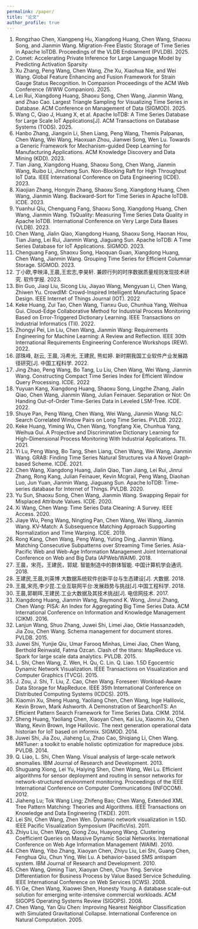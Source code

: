 ```yaml
---
permalink: /paper/
title: "论文"
author_profile: true
---
```



1. Rongzhao Chen, Xiangpeng Hu, Xiangdong Huang, Chen Wang, Shaoxu Song, and Jianmin Wang. Migration-Free Elastic Storage of Time Series in Apache IoTDB. Proceedings of the VLDB Endowment (PVLDB). 2025.
2. Comet: Accelerating Private Inference for Large Language Model by Predicting Activation Sparsity
3. Xu Zhang, Peng Wang, Chen Wang, Zhe Xu, Xiaohua Nie, and Wei Wang. Global Feature Enhancing and Fusion Framework for Strain Gauge Status Recognition. In Companion Proceedings of the ACM Web Conference (WWW Companion). 2025.
4. Lei Rui, Xiangdong Huang, Shaoxu Song, Chen Wang, Jianmin Wang, and Zhao Cao. Largest Triangle Sampling for Visualizing Time Series in Database. ACM Conference on Management of Data (SIGMOD). 2025.
5. Wang C, Qiao J, Huang X, et al. Apache IoTDB: A Time Series Database for Large Scale IoT Applications[J]. ACM Transactions on Database Systems (TODS). 2025.
6. Hanbo Zhang, Jiangxin Li, Shen Liang, Peng Wang, Themis Palpanas, Chen Wang, Wei Wang, Haoxuan Zhou, Jianwei Song, Wen Lu. Towards a Generic Framework for Mechanism-guided Deep Learning for Manufacturing Applications. ACM Knowledge Discovery and Data Mining (KDD). 2023.
7. Tian Jiang, Xiangdong Huang, Shaoxu Song, Chen Wang, Jianmin Wang, Ruibo Li, Jincheng Sun. Non-Blocking Raft for High Throughput IoT Data. IEEE International Conference on Data Engineering (ICDE). 2023.
8. Xiaojian Zhang, Hongyin Zhang, Shaoxu Song, Xiangdong Huang, Chen Wang, Jianmin Wang. Backward-Sort for Time Series in Apache IoTDB. ICDE. 2023.
9. Yuanhui Qiu, Chenguang Fang, Shaoxu Song, Xiangdong Huang, Chen Wang, Jianmin Wang. TsQuality: Measuring Time Series Data Quality in Apache IoTDB. International Conference on Very Large Data Bases (VLDB). 2023.
10. Chen Wang, Jialin Qiao, Xiangdong Huang, Shaoxu Song, Haonan Hou, Tian Jiang, Lei Rui, Jianmin Wang, Jiaguang Sun. Apache IoTDB: A Time Series Database for IoT Applications. SIGMOD. 2023.
11. Chenguang Fang, Shaoxu Song, Haoquan Guan, Xiangdong Huang, Chen Wang, Jianmin Wang. Grouping Time Series for Efficient Columnar Storage. SIGMOD. 2023.
12. 丁小欧,李映泽,王晨,王宏志,李昊轩. 兼顾行列的时序数据质量规则发现技术研究. 软件学报. 2023.
13. Bin Guo, Jiaqi Liu, Sicong Liu, Jiayao Wang, Mengyuan Li, Chen Wang, Zhiwen Yu. CrowdIM: Crowd-Inspired Intelligent Manufacturing Space Design. IEEE Internet of Things Journal (IOT). 2022
14. Keke Huang, Zui Tao, Chen Wang, Tianxu Guo, Chunhua Yang, Weihua Gui. Cloud-Edge Collaborative Method for Industrial Process Monitoring Based on Error-Triggered Dictionary Learning. IEEE Transactions on Industrial Informatics (TII). 2022.
15. Zhongyi Pei, Lin Liu, Chen Wang, Jianmin Wang: Requirements Engineering for Machine Learning: A Review and Reflection. IEEE 30th International Requirements Engineering Conference Workshops (REW). 2022.
16. 邵珠峰, 赵云, 王晨, 冯希光, 王建民, 熊虹婷. 新时期我国工业软件产业发展路径研究[J]. 中国工程科学. 2022.
17. Jing Zhao, Peng Wang, Bo Tang, Lu Liu, Chen Wang, Wei Wang, Jianmin Wang. Constructing Compact Time Series Index for Efficient Window Query Processing. ICDE. 2022
18. Yuyuan Kang, Xiangdong Huang, Shaoxu Song, Lingzhe Zhang, Jialin Qiao, Chen Wang, Jianmin Wang, Julian Feinauer. Separation or Not: On Handing Out-of-Order Time-Series Data in Leveled LSM-Tree. ICDE. 2022.
19. Shuye Pan, Peng Wang, Chen Wang, Wei Wang, Jianmin Wang: NLC: Search Correlated Window Pairs on Long Time Series. PVLDB. 2022.
20. Keke Huang, Yiming Wu, Chen Wang, Yongfang Xie, Chunhua Yang, Weihua Gui. A Projective and Discriminative Dictionary Learning for High-Dimensional Process Monitoring With Industrial Applications. TII. 2021.
21. Yi Lu, Peng Wang, Bo Tang, Shen Liang, Chen Wang, Wei Wang, Jianmin Wang. GRAB: Finding Time Series Natural Structures via A Novel Graph-based Scheme. ICDE. 2021.
22. Chen Wang, Xiangdong Huang, Jialin Qiao, Tian Jiang, Lei Rui, Jinrui Zhang, Rong Kang, Julian Feinauer, Kevin Mcgrail, Peng Wang, Diaohan Luo, Jun Yuan, Jianmin Wang, Jiaguang Sun. Apache IoTDB: Time-series database for Internet of Things. PVLDB. 2020.
23. Yu Sun, Shaoxu Song, Chen Wang, Jianmin Wang. Swapping Repair for Misplaced Attribute Values. ICDE. 2020.
24. Xi Wang, Chen Wang: Time Series Data Cleaning: A Survey. IEEE Access. 2020.
25. Jiaye Wu, Peng Wang, Ningting Pan, Chen Wang, Wei Wang, Jianmin Wang. KV-Match: A Subsequence Matching Approach Supporting Normalization and Time Warping. ICDE. 2019. 
26. Rong Kang, Chen Wang, Peng Wang, Yuting Ding, Jianmin Wang. Matching Consecutive Subpatterns over Streaming Time Series. Asia-Pacific Web and Web-Age Information Management Joint International Conference on Web and Big Data (APWeb/WAIM). 2018.
27. 王晨，宋亮，王建民，郭斌. 智能制造中的群体智能. 中国计算机学会通讯. 2018.
28. 王建民,王晨,刘英博.大数据系统软件创新平台与生态建设[J]. 大数据. 2018.
29. 王晨,宋亮,李少昆.工业互联网平台:发展趋势与挑战[J].中国工程科学. 2018.
30. 王晨,郭朝晖,王建民.工业大数据及其技术挑战[J]. 电信网技术. 2017.
31. Xiangdong Huang, Jianmin Wang, Raymond K. Wong, Jinrui Zhang, Chen Wang: PISA: An Index for Aggregating Big Time Series Data. ACM International Conference on Information and Knowledge Management (CIKM). 2016.
32. Lanjun Wang, Shuo Zhang, Juwei Shi, Limei Jiao, Oktie Hassanzadeh, Jia Zou, Chen Wang. Schema management for document stores. PVLDB. 2015.
33. Juwei Shi, Yunjie Qiu, Umar Farooq Minhas, Limei Jiao, Chen Wang, Berthold Reinwald,  Fatma Özcan. Clash of the titans: MapReduce vs. Spark for large scale data analytics. PVLDB. 2015.
34. L. Shi, Chen Wang, Z. Wen, H. Qu, C. Lin. Q. Liao. 1.5D Egocentric Dynamic Network Visualization. IEEE Transactions on Visualization and Computer Graphics (TVCG). 2015.
35. J. Zou, J. Shi, T. Liu, Z. Cao, Chen Wang. Foreseer: Workload-Aware Data Storage for MapReduce. IEEE 35th International Conference on Distributed Computing Systems (ICDCS). 2015.
36. Xiaomin Xu, Sheng Huang, Yaoliang Chen, Chen Wang, Inge Halilovic, Kevin Brown, Mark Ashworth. A Demonstration of SearchonTS: An Efficient Pattern Search Framework for Time Series Data. CIKM. 2014.
37. Sheng Huang, Yaoliang Chen, Xiaoyan Chen, Kai Liu, Xiaomin Xu, Chen Wang, Kevin Brown, Inge Halilovic. The next generation operational data historian for IoT based on informix. SIGMOD. 2014. 
38. Juwei Shi, Jia Zou, Jiaheng Lu, Zhao Cao, Shiqiang Li, Chen Wang. MRTuner: a toolkit to enable holistic optimization for mapreduce jobs. PVLDB. 2014.
39. Q. Liao, L. Shi, Chen Wang. Visual analysis of large-scale network anomalies. IBM Journal of Research and Development. 2013.
40. Shuguang Xiong, Lei Yu, Haiying Shen, Chen Wang, Wei Lu. Efficient algorithms for sensor deployment and routing in sensor networks for network-structured environment monitoring. Proceedings of the IEEE International Conference on Computer Communications (INFOCOM). 2012.
41. Jiaheng Lu; Tok Wang Ling; Zhifeng Bao; Chen Wang, Extended XML Tree Pattern Matching: Theories and Algorithms. IEEE Transactions on Knowledge and Data Engineering (TKDE). 2011.
42. Lei Shi, Chen Wang, Zhen Wen. Dynamic network visualization in 1.5D. IEEE Pacific Visualization Symposium (PacificVis). 2011.
43. Zhiyu Liu, Chen Wang, Qiong Zou, Huayong Wang. Clustering Coefficient Queries on Massive Dynamic Social Networks. International Conference on Web Age Information Management (WAIM). 2010.
44. Chen Wang, Yibo Zhang, Xiaoyan Chen, Zhiyu Liu, Lei Shi, Guang Chen, Fenghua Qiu, Chun Ying, Wei Lu. A behavior-based SMS antispam system. IBM Journal of Research and Development. 2010.
45. Chen Wang, Qiming Tian, Xiaoyan Chen, Chun Ying. Service Differentiation for Business Process by Value Based Service Scheduling. IEEE International Conference on Web Services (ICWS). 2008.
46. Yi Ge, Chen Wang, Xiaowei Shen, Honesty Young. A database scale-out solution for emerging write-intensive commercial workloads. ACM SIGOPS Operating Systems Review (SIGOPS). 2008.
47. Chen Wang, Yan Qiu Chen: Improving Nearest Neighbor Classification with Simulated Gravitational Collapse. International Conference on Natural Computation. 2005.






